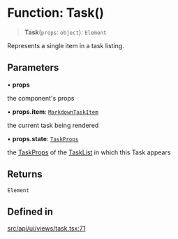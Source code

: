 # Function: Task()

> **Task**(`props`: `object`): `Element`

Represents a single item in a task listing.

## Parameters

• **props**

the component's props

• **props.item**: [`MarkdownTaskItem`](../../indexables/classes/MarkdownTaskItem.md)

the current task being rendered

• **props.state**: [`TaskProps`](../interfaces/TaskProps.md)

the [TaskProps](../interfaces/TaskProps.md) of the [TaskList](TaskList.md) in which this Task appears

## Returns

`Element`

## Defined in

[src/api/ui/views/task.tsx:71](https://github.com/blacksmithgu/datacore/blob/7b0c019def7e079c43dc5dbea32d9f610e95285b/src/api/ui/views/task.tsx#L71)
